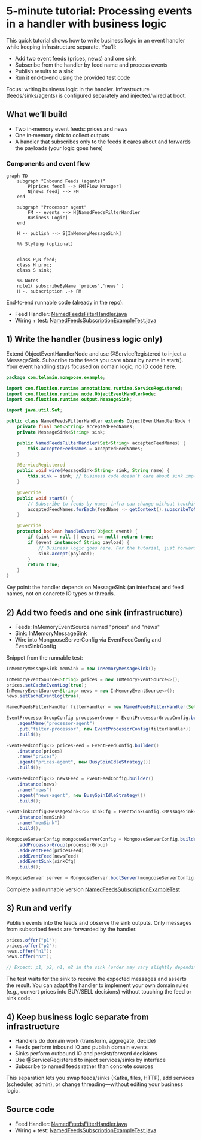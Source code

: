 # 5‑minute tutorial: Processing events in a handler with business logic

This quick tutorial shows how to write business logic in an event handler while keeping infrastructure separate. You’ll:

- Add two event feeds (prices, news) and one sink
- Subscribe from the handler by feed name and process events
- Publish results to a sink
- Run it end‑to‑end using the provided test code

Focus: writing business logic in the handler. Infrastructure (feeds/sinks/agents) is configured separately and
injected/wired at boot.

## What we’ll build

- Two in‑memory event feeds: prices and news
- One in‑memory sink to collect outputs
- A handler that subscribes only to the feeds it cares about and forwards the payloads (your logic goes here)

### Components and event flow

```mermaid
graph TD
    subgraph "Inbound Feeds (agents)"
        P[prices feed] --> FM[Flow Manager]
        N[news feed] --> FM
    end

    subgraph "Processor agent"
        FM -- events --> H[NamedFeedsFilterHandler 
        Business Logic]
    end

    H -- publish --> S[InMemoryMessageSink]

    %% Styling (optional)


    class P,N feed;
    class H proc;
    class S sink;

    %% Notes
    note1( subscribeByName 'prices','news' )
    H -. subscription .-> FM
```

End‑to‑end runnable code (already in the repo):

* Feed
  Handler: [NamedFeedsFilterHandler.java]({{source_root}}/test/java/com/telamin/mongoose/example/NamedFeedsFilterHandler.java)
* Wiring +
  test: [NamedFeedsSubscriptionExampleTest.java]({{source_root}}/test/java/com/telamin/mongoose/example/NamedFeedsSubscriptionExampleTest.java)

## 1) Write the handler (business logic only)

Extend ObjectEventHandlerNode and use @ServiceRegistered to inject a MessageSink<String>. Subscribe to the feeds you
care about by name in start(). Your event handling stays focused on domain logic; no IO code here.

```java
package com.telamin.mongoose.example;

import com.fluxtion.runtime.annotations.runtime.ServiceRegistered;
import com.fluxtion.runtime.node.ObjectEventHandlerNode;
import com.fluxtion.runtime.output.MessageSink;

import java.util.Set;

public class NamedFeedsFilterHandler extends ObjectEventHandlerNode {
    private final Set<String> acceptedFeedNames;
    private MessageSink<String> sink;

    public NamedFeedsFilterHandler(Set<String> acceptedFeedNames) {
        this.acceptedFeedNames = acceptedFeedNames;
    }

    @ServiceRegistered
    public void wire(MessageSink<String> sink, String name) {
        this.sink = sink; // business code doesn’t care about sink implementation
    }

    @Override
    public void start() {
        // Subscribe to feeds by name; infra can change without touching this code
        acceptedFeedNames.forEach(feedName -> getContext().subscribeToNamedFeed(feedName));
    }

    @Override
    protected boolean handleEvent(Object event) {
        if (sink == null || event == null) return true;
        if (event instanceof String payload) {
            // Business logic goes here. For the tutorial, just forward the payload.
            sink.accept(payload);
        }
        return true;
    }
}
```

Key point: the handler depends on MessageSink<String> (an interface) and feed names, not on concrete IO types or
threads.

## 2) Add two feeds and one sink (infrastructure)

- Feeds: InMemoryEventSource<String> named "prices" and "news"
- Sink: InMemoryMessageSink
- Wire into MongooseServerConfig via EventFeedConfig and EventSinkConfig

Snippet from the runnable test:

```java
InMemoryMessageSink memSink = new InMemoryMessageSink();

InMemoryEventSource<String> prices = new InMemoryEventSource<>();
prices.setCacheEventLog(true);
InMemoryEventSource<String> news = new InMemoryEventSource<>();
news.setCacheEventLog(true);

NamedFeedsFilterHandler filterHandler = new NamedFeedsFilterHandler(Set.of("prices", "news"));

EventProcessorGroupConfig processorGroup = EventProcessorGroupConfig.builder()
    .agentName("processor-agent")
    .put("filter-processor", new EventProcessorConfig(filterHandler))
    .build();

EventFeedConfig<?> pricesFeed = EventFeedConfig.builder()
    .instance(prices)
    .name("prices")
    .agent("prices-agent", new BusySpinIdleStrategy())
    .build();

EventFeedConfig<?> newsFeed = EventFeedConfig.builder()
    .instance(news)
    .name("news")
    .agent("news-agent", new BusySpinIdleStrategy())
    .build();

EventSinkConfig<MessageSink<?>> sinkCfg = EventSinkConfig.<MessageSink<?>>builder()
    .instance(memSink)
    .name("memSink")
    .build();

MongooseServerConfig mongooseServerConfig = MongooseServerConfig.builder()
    .addProcessorGroup(processorGroup)
    .addEventFeed(pricesFeed)
    .addEventFeed(newsFeed)
    .addEventSink(sinkCfg)
    .build();

MongooseServer server = MongooseServer.bootServer(mongooseServerConfig, rec -> {});
```

Complete and runnable
version [NamedFeedsSubscriptionExampleTest]({{source_root}}/test/java/com/telamin/mongoose/example/NamedFeedsSubscriptionExampleTest.java)

## 3) Run and verify

Publish events into the feeds and observe the sink outputs. Only messages from subscribed feeds are forwarded by the
handler.

```java
prices.offer("p1");
prices.offer("p2");
news.offer("n1");
news.offer("n2");

// Expect: p1, p2, n1, n2 in the sink (order may vary slightly depending on timing)
```

The test waits for the sink to receive the expected messages and asserts the result. You can adapt the handler to
implement your own domain rules (e.g., convert prices into BUY/SELL decisions) without touching the feed or sink code.

## 4) Keep business logic separate from infrastructure

- Handlers do domain work (transform, aggregate, decide)
- Feeds perform inbound IO and publish domain events
- Sinks perform outbound IO and persist/forward decisions
- Use @ServiceRegistered to inject services/sinks by interface
- Subscribe to named feeds rather than concrete sources

This separation lets you swap feeds/sinks (Kafka, files, HTTP), add services (scheduler, admin), or change
threading—without editing your business logic.

## Source code

* Feed
  Handler: [NamedFeedsFilterHandler.java]({{source_root}}/test/java/com/telamin/mongoose/example/NamedFeedsFilterHandler.java)
* Wiring +
  test: [NamedFeedsSubscriptionExampleTest.java]({{source_root}}/test/java/com/telamin/mongoose/example/NamedFeedsSubscriptionExampleTest.java)
